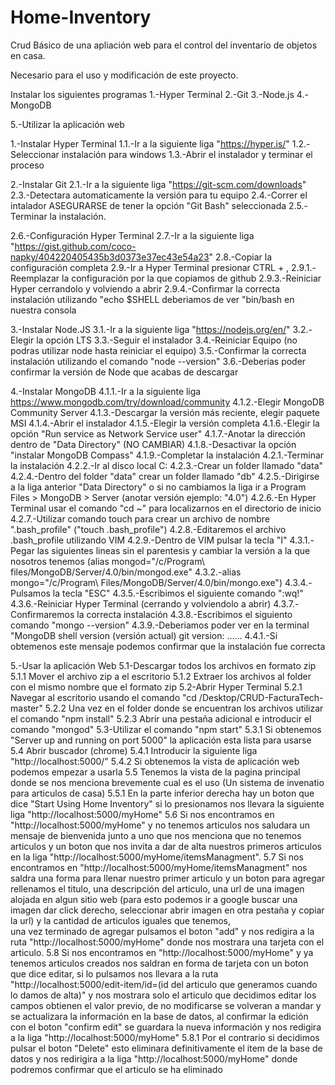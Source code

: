 # Home-Inventory
Crud Básico de una apliación web para el control del inventario de objetos en casa. 

Necesario para el uso y modificación de este proyecto. 

Instalar los siguientes programas
1.-Hyper Terminal
2.-Git
3.-Node.js
4.-MongoDB

5.-Utilizar la aplicación web


1.-Instalar Hyper Terminal
1.1.-Ir a la siguiente liga "https://hyper.is/"
1.2.-Seleccionar instalación para windows
1.3.-Abrir el instalador y terminar el proceso

2.-Instalar Git 
2.1.-Ir a la siguiente liga "https://git-scm.com/downloads"
2.3.-Detectara automaticamente la versión para tu equipo
2.4.-Correr el intalador ASEGURARSE de tener la opción "Git Bash" seleccionada
2.5.-Terminar la instalación.

2.6.-Configuración Hyper Terminal 
2.7.-Ir a la siguiente liga "https://gist.github.com/coco-napky/404220405435b3d0373e37ec43e54a23"
2.8.-Copiar la configuración completa
2.9.-Ir a Hyper Terminal presionar CTRL + , 
2.9.1.-Reemplazar la configuración por la que copiamos de github
2.9.3.-Reiniciar Hyper cerrandolo y volviendo a abrir
2.9.4.-Confirmar la correcta instalación utilizando "echo $SHELL deberiamos de ver "bin/bash en nuestra consola

3.-Instalar Node.JS
3.1.-Ir a la siguiente liga "https://nodejs.org/en/"
3.2.-Elegir la opción LTS 
3.3.-Seguir el instalador
3.4.-Reiniciar Equipo (no podras utilizar node hasta reiniciar el equipo)
3.5.-Confirmar la correcta instalación utilizando el comando "node --version"
3.6.-Deberias poder confirmar la versión de Node que acabas de descargar


4.-Instalar MongoDB
4.1.1.-Ir a la siguiente liga https://www.mongodb.com/try/download/community
4.1.2.-Elegir MongoDB Community Server
4.1.3.-Descargar la versión más reciente, elegir paquete MSI
4.1.4.-Abrir el instalador
4.1.5.-Elegir la versión completa
4.1.6.-Elegir la opción "Run service as Network Service user"
4.1.7.-Anotar la dirección dentro de "Data Directory" (NO CAMBIAR) 
4.1.8.-Desactivar la opción "instalar MongoDB Compass"
4.1.9.-Completar la instalación 
4.2.1.-Terminar la instalación
4.2.2.-Ir al disco local C: 
4.2.3.-Crear un folder llamado "data"
4.2.4.-Dentro del folder "data" crear un folder llamado "db"
4.2.5.-Dirigirse a la liga anterior "Data Directory" o si no cambiamos la liga ir a Program Files > MongoDB > Server (anotar versión ejemplo: "4.0")
4.2.6.-En Hyper Terminal usar el comando "cd ~" para localizarnos en el directorio de inicio
4.2.7.-Utilizar comando touch para crear un archivo de nombre ".bash_profile" ("touch .bash_profile")
4.2.8.-Editaremos el archivo .bash_profile utilizando VIM
4.2.9.-Dentro de VIM pulsar la tecla "I"
4.3.1.-Pegar las siguientes lineas sin el parentesis y cambiar la versión a la que nosotros tenemos (alias mongod="/c/Program\ files/MongoDB/Server/4.0/bin/mongod.exe"
4.3.2.-alias mongo="/c/Program\ Files/MongoDB/Server/4.0/bin/mongo.exe")
4.3.4.-Pulsamos la tecla "ESC"
4.3.5.-Escribimos el siguiente comando ":wq!"
4.3.6.-Reiniciar Hyper Terminal (cerrando y volviendolo a abrir)
4.3.7.-Confirmaremos la correcta instalación 
4.3.8.-Escribimos el siguiento comando "mongo --version"
4.3.9.-Deberiamos poder ver en la terminal "MongoDB shell version (versión actual) git version: ......
4.4.1.-Si obtemenos este mensaje podemos confirmar que la instalación fue correcta

5.-Usar la aplicación Web
5.1-Descargar todos los archivos en formato zip
  5.1.1 Mover el archivo zip a el escritorio
  5.1.2 Extraer los archivos al folder con el mismo nombre que el formato zip
5.2-Abrir Hyper Terminal
  5.2.1 Navegar al escritorio usando el comando "cd /Desktop/CRUD-FacturaTech-master"
  5.2.2 Una vez en el folder donde se encuentran los archivos utilizar el comando "npm install"
  5.2.3 Abrir una pestaña adicional e introducir el comando "mongod"
5.3-Utilizar el comando "npm start"
  5.3.1 Si obtenemos "Server up and running on port 5000" la aplicación esta lista para usarse
5.4 Abrir buscador (chrome)
  5.4.1 Introducir la siguiente liga "http://localhost:5000/"
  5.4.2 Si obtenemos la vista de aplicación web podemos empezar a usarla
5.5 Tenemos la vista de la pagina principal donde se nos menciona brevemente cual es el uso (Un sistema de invenatio para articulos de casa)
  5.5.1 En la parte inferior derecha hay un boton que dice "Start Using Home Inventory" si lo presionamos nos llevara la siguiente liga "http://localhost:5000/myHome"
5.6 Si nos encontramos en "http://localhost:5000/myHome" y no tenemos articulos nos saludara un mensaje de bienvenida junto a uno que nos menciona que no tenemos articulos
        y un boton que nos invita a dar de alta nuestros primeros articulos en la liga "http://localhost:5000/myHome/itemsManagment".
5.7 Si nos encontramos en "http://localhost:5000/myHome/itemsManagment" nos saldra una forma para llenar nuestro primer articulo y un boton para agregar
        rellenamos el titulo, una descripción del articulo, una url de una imagen alojada en algun sitio web (para esto podemos ir a google buscar una imagen 
        dar click derecho, seleccionar abrir imagen en otra pestaña y copiar la url) y la cantidad de articulos iguales que tenemos,  
        una vez terminado de agregar pulsamos el boton "add" y nos redigira a la ruta "http://localhost:5000/myHome" donde nos mostrara una tarjeta con el articulo.
5.8 Si nos encontramos en "http://localhost:5000/myHome" y ya tenemos articulos creados nos saldran en forma de tarjeta con un boton que dice editar, si lo pulsamos
    nos llevara a la ruta "http://localhost:5000/edit-item/id=(id del articulo que generamos cuando lo damos de alta)" y nos mostrara solo el articulo que decidimos editar
    los campos obtienen el valor previo, de no modificarse se volveran a mandar y se actualizara la información en la base de datos, al confirmar la edición con el boton
    "confirm edit" se guardara la nueva información y nos redigira a la liga "http://localhost:5000/myHome"
    5.8.1 Por el contrario si decidimos pulsar el boton "Delete" esto eliminara definitivamente el item de la base de datos y nos redirigira a la liga 
          "http://localhost:5000/myHome" donde podremos confirmar que el articulo se ha eliminado
  
